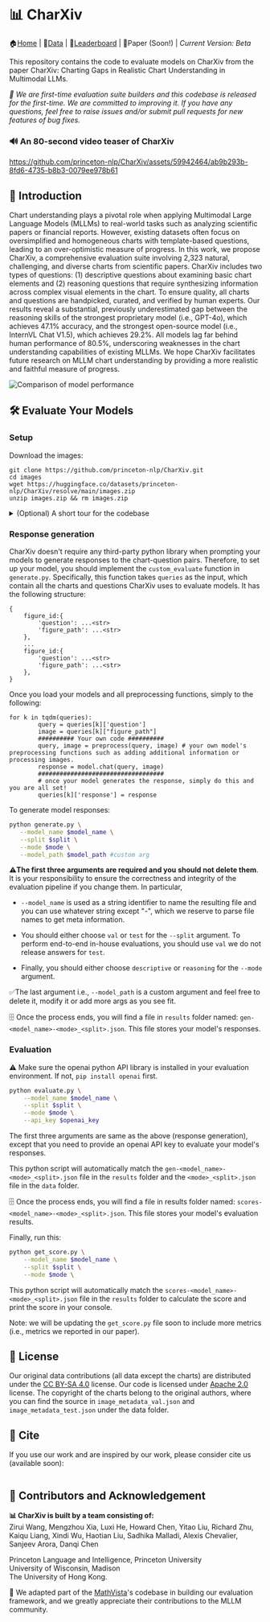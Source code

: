 # 📊 CharXiv
🏠[Home](https://charxiv.github.io/) | 🤗[Data](https://huggingface.co/datasets/princeton-nlp/CharXiv) | 🥇[Leaderboard](https://charxiv.github.io/#leaderboard) | 📄Paper (Soon!) | *Current Version: Beta*

This repository contains the code to evaluate models on CharXiv from the paper CharXiv: Charting Gaps in Realistic Chart Understanding in Multimodal LLMs.

*🤗 We are first-time evaluation suite builders and this codebase is released for the first-time. We are committed to improving it. If you have any questions, feel free to raise issues and/or submit pull requests for new features of bug fixes.*

### 🔊 An 80-second video teaser of CharXiv

https://github.com/princeton-nlp/CharXiv/assets/59942464/ab9b293b-8fd6-4735-b8b3-0079ee978b61

## 👋 Introduction
Chart understanding plays a pivotal role when applying Multimodal Large Language Models (MLLMs) to real-world tasks such as analyzing scientific papers or financial reports. However, existing datasets often focus on oversimplified and homogeneous charts with template-based questions, leading to an over-optimistic measure of progress. In this work, we propose CharXiv, a comprehensive evaluation suite involving 2,323 natural, challenging, and diverse charts from scientific papers. CharXiv includes two types of questions: (1) descriptive questions about examining basic chart elements and (2) reasoning questions that require synthesizing information across complex visual elements in the chart. To ensure quality, all charts and questions are handpicked, curated, and verified by human experts. Our results reveal a substantial, previously underestimated gap between the reasoning skills of the strongest proprietary model (i.e., GPT-4o), which achieves 47.1% accuracy, and the strongest open-source model (i.e., InternVL Chat V1.5), which achieves 29.2%. All models lag far behind human performance of 80.5%, underscoring weaknesses in the chart understanding capabilities of existing MLLMs. We hope CharXiv facilitates future research on MLLM chart understanding by providing a more realistic and faithful measure of progress.

![Comparison of model performance](https://charxiv.github.io/static/images/comparison.png)

## 🛠️ Evaluate Your Models
### Setup
Download the images:
```
git clone https://github.com/princeton-nlp/CharXiv.git
cd images
wget https://huggingface.co/datasets/princeton-nlp/CharXiv/resolve/main/images.zip
unzip images.zip && rm images.zip
```

<details>
<summary>  (Optional) A short tour for the codebase </summary>

```
.
├── data/
│   ├── descriptive_test.json
│   ├── descriptive_val.json
│   ├── image_metadata_test.json
│   ├── image_metadata_val.json
│   ├── reasoning_test.json
│   ├── reasoning_val.json
│   └── README.md
├── images/
│   ├── 0.jpg
│   ├── ...
│   ├── 2399.jpg
│   └── README.md
├── results/
│   └── README.md
├── constants.py
├── descriptive_utils.py
├── reasoning_utils.py
├── evaluate.py
├── generate.py
├── get_score.py
├── run.sh
└── README.md
```
`data` folder contains all QAs and metadata for images, descriptive questions, and reasoning questions. Answers for the test split are intentionally made to `null` to prevent testing data from leaking into the public.

`images` folder contains all images where their identifiers range from 0 to 2399. Note that there are only 2333 images in total and the numberings are **not** consecutive.

`results` folder contains all response generation and scoring results.

`constants.py` stores all the prompts and mappings from question ids to actual questions.

`descriptive_utils.py` contains all code to build queries for response generation and grading, as well as saving all artifacts for descriptive questions.

`reasoning_utils.py` contains all code to build queries for response generation and grading, as well as saving all artifacts for reasoning questions.

`evaluate.py` is the main function to evaluate model responses against the answer with gpt API calls.

`generate.py` is the main function to loop QAs for model to generate responses.

`get_score.py` is the main function to print the reasoning and descriptive question scores.

</details>

### Response generation
CharXiv doesn't require any third-party python library when prompting your models to generate responses to the chart-question pairs. Therefore, to set up your model, you should implement the `custom_evaluate` function in `generate.py`. Specifically, this function takes `queries` as the input, which contain all the charts and questions CharXiv uses to evaluate models. It has the following structure:
```
{
    figure_id:{
        'question': ...<str>
        'figure_path': ...<str>
    },
    ...
    figure_id:{
        'question': ...<str>
        'figure_path': ...<str>
    },
}
```
Once you load your models and all preprocessing functions, simply to the following:
```
for k in tqdm(queries):
        query = queries[k]['question']
        image = queries[k]["figure_path"]
        ########## Your own code ##########
        query, image = preprocess(query, image) # your own model's preprocessing functions such as adding additional information or processing images.
        response = model.chat(query, image)
        ###################################
        # once your model generates the response, simply do this and you are all set!
        queries[k]['response'] = response
```

To generate model responses:
```bash
python generate.py \
   --model_name $model_name \
   --split $split \
   --mode $mode \
   --model_path $model_path #custom arg
```
⚠️**The first three arguments are required and you should not delete them**. It is your responsibility to ensure the correctness and integrity of the evaluation pipeline if you change them. In particular,

* `--model_name` is used as a string identifier to name the resulting file and you can use whatever string except "-", which we reserve to parse file names to get meta information.

* You should either choose `val` or `test` for the `--split` argument. To perform end-to-end in-house evaluations, you should use `val` we do not release answers for `test`.

* Finally, you should either choose `descriptive` or `reasoning` for the `--mode` argument.

✅The last argument i.e., `--model_path` is a custom argument and feel free to delete it, modify it or add more args as you see fit.

🗄️ Once the process ends, you will find a file in `results` folder named:
`gen-<model_name>-<mode>_<split>.json`. This file stores your model's responses.

### Evaluation

⚠️ Make sure the openai python API library is installed in your evaluation environment. If not, `pip install openai` first.

```bash
python evaluate.py \
    --model_name $model_name \
    --split $split \
    --mode $mode \
    --api_key $openai_key
```

The first three arguments are same as the above (response generation), except that you need to provide an openai API key to evaluate your model's responses.

This python script will automatically match the `gen-<model_name>-<mode>_<split>.json` file in the `results` folder and the `<mode>_<split>.json` file in the `data` folder.

🗄️ Once the process ends, you will find a file in results folder named: `scores-<model_name>-<mode>_<split>.json`. This file stores your model's evaluation results.

Finally, run this:
```bash
python get_score.py \
    --model_name $model_name \
    --split $split \
    --mode $mode \
```
This python script will automatically match the `scores-<model_name>-<mode>_<split>.json` file in the `results` folder to calculate the score and print the score in your console.

Note: we will be updating the `get_score.py` file soon to include more metrics (i.e., metrics we reported in our paper).

## 📜 License
Our original data contributions (all data except the charts) are distributed under the [CC BY-SA 4.0](data/LICENSE) license. Our code is licensed under [Apache 2.0](LICENSE) license. The copyright of the charts belong to the original authors, where you can find the source in `image_metadata_val.json` and `image_metadata_test.json` under the data folder.


## 🥺 Cite
If you use our work and are inspired by our work, please consider cite us (available soon):
```
```
## 🙌 Contributors and Acknowledgement
**📊 CharXiv is built by a team consisting of:**  
Zirui Wang, Mengzhou Xia, Luxi He, Howard Chen, Yitao Liu, Richard Zhu, Kaiqu Liang, Xindi Wu, Haotian Liu, Sadhika Malladi, Alexis Chevalier, Sanjeev Arora, Danqi Chen

Princeton Language and Intelligence, Princeton University  
University of Wisconsin, Madison  
The University of Hong Kong.

🤗 We adapted part of the [MathVista](https://github.com/lupantech/MathVista)'s codebase in building our evaluation framework, and we greatly appreciate their contributions to the MLLM community.


